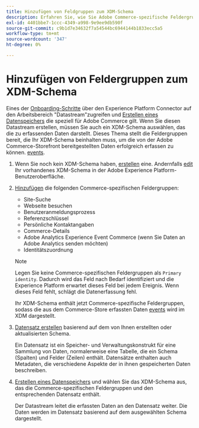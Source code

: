 ```yaml
---
title: Hinzufügen von Feldgruppen zum XDM-Schema
description: Erfahren Sie, wie Sie Adobe Commerce-spezifische Feldergruppen zu einem XDM-Schema hinzufügen.
exl-id: 4401bbe7-1ccc-4349-a998-9e9ee9db590f
source-git-commit: c9b1d7e34632f7a54544bc6944144b1833ecc5a5
workflow-type: tm+mt
source-wordcount: '347'
ht-degree: 0%

---
```


# Hinzufügen von Feldergruppen zum XDM-Schema

Eines der [Onboarding-Schritte](overview.md#onboarding-steps) über den Experience Platform Connector auf den Arbeitsbereich &quot;Datastream&quot;zugreifen und [Erstellen eines Datenspeichers](https://experienceleague.adobe.com/docs/experience-platform/edge/datastreams/overview.html) die speziell für Adobe Commerce gilt. Wenn Sie diesen Datastream erstellen, müssen Sie auch ein XDM-Schema auswählen, das die zu erfassenden Daten darstellt. Dieses Thema stellt die Feldergruppen bereit, die Ihr XDM-Schema beinhalten muss, um die von der Adobe Commerce-Storefront bereitgestellten Daten erfolgreich erfassen zu können. [events](events.md).

1. Wenn Sie noch kein XDM-Schema haben, [erstellen](https://experienceleague.adobe.com/docs/experience-platform/xdm/ui/resources/schemas.html#create) eine. Andernfalls [edit](https://experienceleague.adobe.com/docs/experience-platform/xdm/ui/resources/schemas.html#edit) Ihr vorhandenes XDM-Schema in der Adobe Experience Platform-Benutzeroberfläche.

1. [Hinzufügen](https://experienceleague.adobe.com/docs/experience-platform/xdm/ui/resources/schemas.html#add-field-groups) die folgenden Commerce-spezifischen Feldergruppen:

   - Site-Suche
   - Webseite besuchen
   - Benutzeranmeldungsprozess
   - Referenzschlüssel
   - Persönliche Kontaktangaben
   - Commerce-Details
   - Adobe Analytics Experience Event Commerce (wenn Sie Daten an Adobe Analytics senden möchten)
   - Identitätszuordnung

   >[!NOTE]
   >
   > Legen Sie keine Commerce-spezifischen Feldergruppen als `Primary identity`. Dadurch wird das Feld nach Bedarf identifiziert und die Experience Platform erwartet dieses Feld bei jedem Ereignis. Wenn dieses Feld fehlt, schlägt die Datenerfassung fehl.

   Ihr XDM-Schema enthält jetzt Commerce-spezifische Feldergruppen, sodass die aus dem Commerce-Store erfassten Daten [events](events.md) wird im XDM dargestellt.

1. [Datensatz erstellen](https://experienceleague.adobe.com/docs/platform-learn/implement-mobile-sdk/experience-cloud/platform.html#create-a-dataset) basierend auf dem von Ihnen erstellten oder aktualisierten Schema.

   Ein Datensatz ist ein Speicher- und Verwaltungskonstrukt für eine Sammlung von Daten, normalerweise eine Tabelle, die ein Schema (Spalten) und Felder (Zeilen) enthält. Datensätze enthalten auch Metadaten, die verschiedene Aspekte der in ihnen gespeicherten Daten beschreiben.

1. [Erstellen eines Datenspeichers](https://experienceleague.adobe.com/docs/experience-platform/edge/datastreams/overview.html) und wählen Sie das XDM-Schema aus, das die Commerce-spezifischen Feldergruppen und den entsprechenden Datensatz enthält.

   Der Datastream leitet die erfassten Daten an den Datensatz weiter. Die Daten werden im Datensatz basierend auf dem ausgewählten Schema dargestellt.
